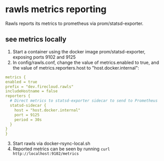 
# rawls metrics reporting

Rawls reports its metrics to prometheus via prom/statsd-exporter.

## see metrics locally
1. Start a container using the docker image prom/statsd-exporter, exposing ports 9102 and 9125
2. In config/rawls.conf, change the value of metrics.enabled to true, and the value of metrics.reporters.host to "host.docker.internal": 
  ```yaml
metrics {
  enabled = true
  prefix = "dev.firecloud.rawls"
  includeHostname = false
  reporters {
    # Direct metrics to statsd-exporter sidecar to send to Prometheus
    statsd-sidecar {
      host = "host.docker.internal"
      port = 9125
      period = 30s
    }
  }
}
  ```
3. Start rawls via docker-rsync-local.sh
4. Reported metrics can be seen by running `curl http://localhost:9102/metrics` 
